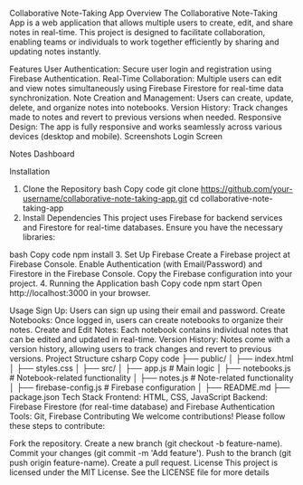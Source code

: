 Collaborative Note-Taking App
Overview
The Collaborative Note-Taking App is a web application that allows multiple users to create, edit, and share notes in real-time. This project is designed to facilitate collaboration, enabling teams or individuals to work together efficiently by sharing and updating notes instantly.

Features
User Authentication: Secure user login and registration using Firebase Authentication.
Real-Time Collaboration: Multiple users can edit and view notes simultaneously using Firebase Firestore for real-time data synchronization.
Note Creation and Management: Users can create, update, delete, and organize notes into notebooks.
Version History: Track changes made to notes and revert to previous versions when needed.
Responsive Design: The app is fully responsive and works seamlessly across various devices (desktop and mobile).
Screenshots
Login Screen

Notes Dashboard

Installation
1. Clone the Repository
bash
Copy code
git clone https://github.com/your-username/collaborative-note-taking-app.git
cd collaborative-note-taking-app
2. Install Dependencies
This project uses Firebase for backend services and Firestore for real-time databases. Ensure you have the necessary libraries:

bash
Copy code
npm install
3. Set Up Firebase
Create a Firebase project at Firebase Console.
Enable Authentication (with Email/Password) and Firestore in the Firebase Console.
Copy the Firebase configuration into your project.
4. Running the Application
bash
Copy code
npm start
Open http://localhost:3000 in your browser.

Usage
Sign Up: Users can sign up using their email and password.
Create Notebooks: Once logged in, users can create notebooks to organize their notes.
Create and Edit Notes: Each notebook contains individual notes that can be edited and updated in real-time.
Version History: Notes come with a version history, allowing users to track changes and revert to previous versions.
Project Structure
csharp
Copy code
├── public/
│   ├── index.html
│   ├── styles.css
│
├── src/
│   ├── app.js               # Main logic
│   ├── notebooks.js         # Notebook-related functionality
│   ├── notes.js             # Note-related functionality
│   ├── firebase-config.js   # Firebase configuration
│
├── README.md
├── package.json
Tech Stack
Frontend: HTML, CSS, JavaScript
Backend: Firebase Firestore (for real-time database) and Firebase Authentication
Tools: Git, Firebase
Contributing
We welcome contributions! Please follow these steps to contribute:

Fork the repository.
Create a new branch (git checkout -b feature-name).
Commit your changes (git commit -m 'Add feature').
Push to the branch (git push origin feature-name).
Create a pull request.
License
This project is licensed under the MIT License. See the LICENSE file for more details
